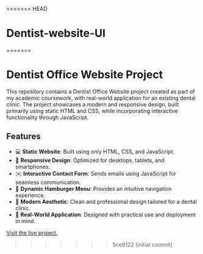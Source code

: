 <<<<<<< HEAD
# Dentist-website-UI
=======
# Dentist Office Website Project
This repository contains a Dentist Office Website project created as part of my academic coursework, with real-world application for an existing dental clinic. The project showcases a modern and responsive design, built primarily using static HTML and CSS, while incorporating interactive functionality through JavaScript.

## Features
- 💻 **Static Website**: Built using only HTML, CSS, and JavaScript.
- 📱 **Responsive Design**: Optimized for desktops, tablets, and smartphones.
- ✉️ **Interactive Contact Form**: Sends emails using JavaScript for seamless communication.
- 🍔 **Dynamic Hamburger Menu**: Provides an intuitive navigation experience.
- 🎨 **Modern Aesthetic**: Clean and professional design tailored for a dental clinic.
- 🔧 **Real-World Application**: Designed with practical use and deployment in mind.

[Visit the live project.](https://eso.vse.cz/~krem22/sp01/)
>>>>>>> 5ce9122 (initial commit)
